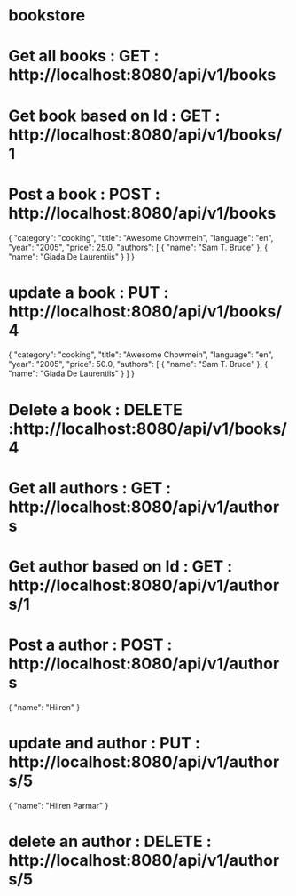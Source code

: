 # bookstore

# Get all books : GET : http://localhost:8080/api/v1/books

# Get book based on Id : GET : http://localhost:8080/api/v1/books/1

# Post a book : POST : http://localhost:8080/api/v1/books
{
    "category": "cooking",
    "title": "Awesome Chowmein",
    "language": "en",
    "year": "2005",
    "price": 25.0,
    "authors": [
        {
            "name": "Sam T. Bruce"
        },
        {
            "name": "Giada De Laurentiis"
        }
    ]
}

# update a book : PUT : http://localhost:8080/api/v1/books/4
{
    "category": "cooking",
    "title": "Awesome Chowmein",
    "language": "en",
    "year": "2005",
    "price": 50.0,
    "authors": [
        {
            "name": "Sam T. Bruce"
        },
        {
            "name": "Giada De Laurentiis"
        }
    ]
}

# Delete a book : DELETE :http://localhost:8080/api/v1/books/4

# Get all authors : GET : http://localhost:8080/api/v1/authors

# Get author based on Id : GET : http://localhost:8080/api/v1/authors/1

# Post a author : POST : http://localhost:8080/api/v1/authors
 {
    "name": "Hiiren"
 }

# update and author : PUT : http://localhost:8080/api/v1/authors/5
 {
    "name": "Hiiren Parmar"
 }

# delete an author : DELETE : http://localhost:8080/api/v1/authors/5

